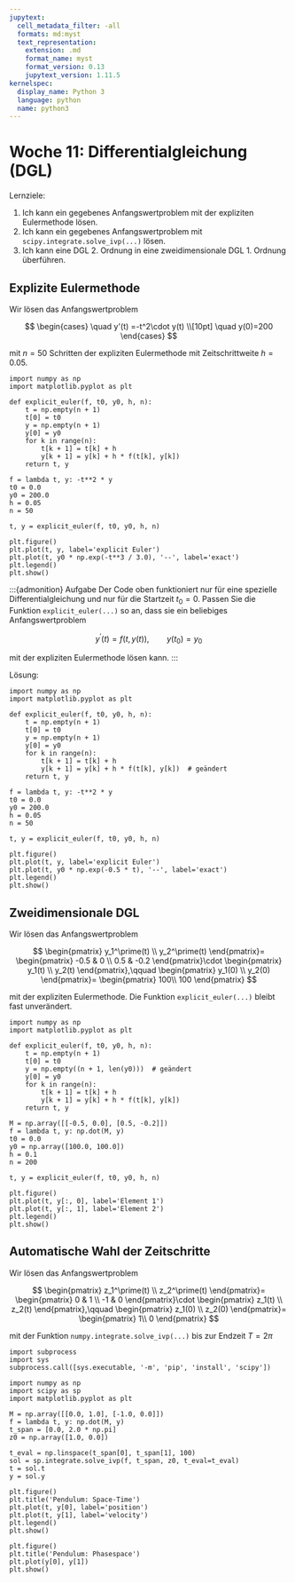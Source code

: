 ```yaml
---
jupytext:
  cell_metadata_filter: -all
  formats: md:myst
  text_representation:
    extension: .md
    format_name: myst
    format_version: 0.13
    jupytext_version: 1.11.5
kernelspec:
  display_name: Python 3
  language: python
  name: python3
---
```


# Woche 11: Differentialgleichung (DGL)

Lernziele:

1. Ich kann ein gegebenes Anfangswertproblem mit der expliziten Eulermethode lösen.
2. Ich kann ein gegebenes Anfangswertproblem mit `scipy.integrate.solve_ivp(...)` lösen.
3. Ich kann eine DGL 2. Ordnung in eine zweidimensionale DGL 1. Ordnung überführen.

<!--
```{figure} images/euler_polygonzug.png
---
scale: 33%
align: right
---
```
-->

## Explizite Eulermethode

Wir lösen das Anfangswertproblem

$$
\begin{cases}
\quad y'(t) =-t^2\cdot y(t) \\[10pt]
\quad y(0)=200
\end{cases}
$$

mit $n=50$ Schritten der expliziten Eulermethode mit Zeitschrittweite $h=0.05$.

```{code-cell} ipython3
import numpy as np
import matplotlib.pyplot as plt

def explicit_euler(f, t0, y0, h, n):
    t = np.empty(n + 1)
    t[0] = t0
    y = np.empty(n + 1)
    y[0] = y0
    for k in range(n):
        t[k + 1] = t[k] + h
        y[k + 1] = y[k] + h * f(t[k], y[k])
    return t, y

f = lambda t, y: -t**2 * y
t0 = 0.0
y0 = 200.0
h = 0.05
n = 50

t, y = explicit_euler(f, t0, y0, h, n)

plt.figure()
plt.plot(t, y, label='explicit Euler')
plt.plot(t, y0 * np.exp(-t**3 / 3.0), '--', label='exact')
plt.legend()
plt.show()
```

:::{admonition} Aufgabe
Der Code oben funktioniert nur für eine spezielle Differentialgleichung und nur für die Startzeit $t_0=0$.
Passen Sie die Funktion `explicit_euler(...)` so an, dass sie ein beliebiges Anfangswertproblem

$$
y^\prime(t)=f(t, y(t)),\qquad y(t_0)=y_0
$$

mit der expliziten Eulermethode lösen kann.
:::

Lösung:
```{code-cell} ipython3
import numpy as np
import matplotlib.pyplot as plt

def explicit_euler(f, t0, y0, h, n):
    t = np.empty(n + 1)
    t[0] = t0
    y = np.empty(n + 1)
    y[0] = y0
    for k in range(n):
        t[k + 1] = t[k] + h
        y[k + 1] = y[k] + h * f(t[k], y[k])  # geändert
    return t, y

f = lambda t, y: -t**2 * y
t0 = 0.0
y0 = 200.0
h = 0.05
n = 50

t, y = explicit_euler(f, t0, y0, h, n)

plt.figure()
plt.plot(t, y, label='explicit Euler')
plt.plot(t, y0 * np.exp(-0.5 * t), '--', label='exact')
plt.legend()
plt.show()
```

## Zweidimensionale DGL

Wir lösen das Anfangswertproblem

$$
\begin{pmatrix}
y_1^\prime(t) \\
y_2^\prime(t)
\end{pmatrix}=
\begin{pmatrix}
-0.5 & 0 \\
0.5 & -0.2
\end{pmatrix}\cdot
\begin{pmatrix}
y_1(t) \\
y_2(t)
\end{pmatrix},\qquad 
\begin{pmatrix}
y_1(0) \\
y_2(0)
\end{pmatrix}=
\begin{pmatrix}
100\\
100
\end{pmatrix}
$$

mit der expliziten Eulermethode.
Die Funktion `explicit_euler(...)` bleibt fast unverändert.
```{code-cell} ipython3
import numpy as np
import matplotlib.pyplot as plt

def explicit_euler(f, t0, y0, h, n):
    t = np.empty(n + 1)
    t[0] = t0
    y = np.empty((n + 1, len(y0)))  # geändert
    y[0] = y0
    for k in range(n):
        t[k + 1] = t[k] + h
        y[k + 1] = y[k] + h * f(t[k], y[k])
    return t, y

M = np.array([[-0.5, 0.0], [0.5, -0.2]])
f = lambda t, y: np.dot(M, y)
t0 = 0.0
y0 = np.array([100.0, 100.0])
h = 0.1
n = 200

t, y = explicit_euler(f, t0, y0, h, n)

plt.figure()
plt.plot(t, y[:, 0], label='Element 1')
plt.plot(t, y[:, 1], label='Element 2')
plt.legend()
plt.show()
```

## Automatische Wahl der Zeitschritte

Wir lösen das Anfangswertproblem

$$
\begin{pmatrix}
z_1^\prime(t) \\
z_2^\prime(t)
\end{pmatrix}=
\begin{pmatrix}
0 & 1 \\
-1 & 0
\end{pmatrix}\cdot
\begin{pmatrix}
z_1(t) \\
z_2(t)
\end{pmatrix},\qquad 
\begin{pmatrix}
z_1(0) \\
z_2(0)
\end{pmatrix}=
\begin{pmatrix}
1\\
0
\end{pmatrix}
$$

mit der Funktion `numpy.integrate.solve_ivp(...)` bis zur Endzeit $T=2\pi$
```{code-cell} ipython3
import subprocess
import sys
subprocess.call([sys.executable, '-m', 'pip', 'install', 'scipy'])

import numpy as np
import scipy as sp
import matplotlib.pyplot as plt

M = np.array([[0.0, 1.0], [-1.0, 0.0]])
f = lambda t, y: np.dot(M, y)
t_span = [0.0, 2.0 * np.pi]
z0 = np.array([1.0, 0.0])

t_eval = np.linspace(t_span[0], t_span[1], 100)
sol = sp.integrate.solve_ivp(f, t_span, z0, t_eval=t_eval)
t = sol.t
y = sol.y

plt.figure()
plt.title('Pendulum: Space-Time')
plt.plot(t, y[0], label='position')
plt.plot(t, y[1], label='velocity')
plt.legend()
plt.show()

plt.figure()
plt.title('Pendulum: Phasespace')
plt.plot(y[0], y[1])
plt.show()
```
